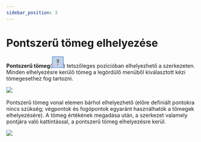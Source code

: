```yaml
---
sidebar_position: 3
---
```

# Pontszerű tömeg elhelyezése

<!-- wp:paragraph -->

**Pontszerű tömeg**(![](./img/wp-content-uploads-2021-04-cmd_mass_point.png)) tetszőleges pozícióban elhelyezhető a szerkezeten. Minden elhelyezésre kerülő tömeg a legördülő menüből kiválasztott kézi tömegesethez fog tartozni.

<!-- /wp:paragraph -->

<!-- wp:image {"align":"center","id":36412,"width":259,"height":62,"sizeSlug":"full","linkDestination":"media","className":"is-style-editorskit-rounded"} -->

[![](https://consteelsoftware.com/wp-content/uploads/2022/05/tab_tomegek_legordulo.png)](./img/wp-content-uploads-2022-05-tab_tomegek_legordulo.png)

<!-- /wp:image -->

<!-- wp:paragraph -->

Pontszerű tömeg vonal elemen bárhol elhelyezhető (előre definiált pontokra nincs szükség; végpontok és fogópontok egyaránt használhatók a tömegek elhelyezésére). A tömeg értékének megadása után, a szerkezet valamely pontjára való kattintással, a pontszerű tömeg elhelyezésre kerül.

<!-- /wp:paragraph -->

<!-- wp:image {"align":"center","id":36420,"width":358,"height":257,"sizeSlug":"full","linkDestination":"media","className":"is-style-editorskit-rounded"} -->

[![](https://consteelsoftware.com/wp-content/uploads/2022/05/dial_tomeg_pont.png)](./img/wp-content-uploads-2022-05-dial_tomeg_pont.png)

<!-- /wp:image -->

<!-- wp:paragraph -->

<!-- /wp:paragraph -->
